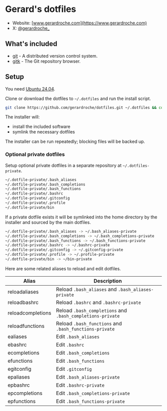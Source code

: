 # Gerard's dotfiles

- Website: [www.gerardroche.com](https://www.gerardroche.com)
- X: [@gerardroche_](https://x.com/gerardroche_)

## What's included

- [git](https://www.git-scm.com/) - A distributed version control system.
- [gitk](https://git-scm.com/docs/gitk) - The Git repository browser.

## Setup

You need [Ubuntu 24.04](https://ubuntu.com/tutorials/install-ubuntu-desktop#1-overview).

Clone or download the dotfiles to `~/.dotfiles` and run the install script.

```sh
git clone https://github.com/gerardroche/dotfiles.git ~/.dotfiles && cd ~/.dotfiles && ./install
```

The installer will:

- install the included software
- symlink the necessary dotfiles

The installer can be run repeatedly; blocking files will be backed up.

### Optional private dotfiles

Setup optional private dotfiles in a separate repository at `~/.dotfiles-private`.

```sh
~/.dotfile-private/.bash_aliases
~/.dotfile-private/.bash_completions
~/.dotfile-private/.bash_functions
~/.dotfile-private/.bashrc
~/.dotfile-private/.gitconfig
~/.dotfile-private/.profile
~/.dotfile-private/bin
```

If a private dotfile exists it will be symlinked into the home directory by the installer and sourced by the main dotfiles.

```sh
~/.dotfile-private/.bash_aliases -> ~/.bash_aliases-private
~/.dotfile-private/.bash_completions -> ~/.bash_completions-private
~/.dotfile-private/.bash_functions -> ~/.bash_functions-private
~/.dotfile-private/.bashrc -> ~/.bashrc-private
~/.dotfile-private/.gitconfig -> ~/.gitconfig-private
~/.dotfile-private/.profile -> ~/.profile-private
~/.dotfile-private/bin -> ~/bin-private
```

Here are some related aliases to reload and edit dotfiles.

| Alias                 | Description |
| --------------------- | ----------- |
| reloadaliases         | Reload `.bash_aliases` and `.bash_aliases-private` |
| reloadbashrc          | Reload `.bashrc` and `.bashrc-private` |
| reloadcompletions     | Reload `.bash_completions` and `.bash_completions-private` |
| reloadfunctions       | Reload `.bash_functions` and `.bash_functions-private` |
| ealiases              | Edit `.bash_aliases` |
| ebashrc               | Edit `.bashrc` |
| ecompletions          | Edit `.bash_completions` |
| efunctions            | Edit `.bash_functions` |
| egitconfig            | Edit `.gitconfig` |
| epaliases             | Edit `.bash_aliases-private` |
| epbashrc              | Edit `.bashrc-private` |
| epcompletions         | Edit `.bash_completions-private` |
| epfunctions           | Edit `.bash_functions-private` |
```
